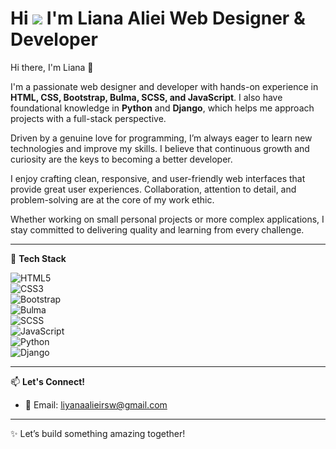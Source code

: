 Hi ![](https://user-images.githubusercontent.com/18350557/176309783-0785949b-9127-417c-8b55-ab5a4333674e.gif)  I'm Liana Aliei Web Designer & Developer
========================

Hi there, I'm Liana 👋

I'm a passionate web designer and developer with hands-on experience in **HTML, CSS, Bootstrap, Bulma, SCSS, and JavaScript**. I also have foundational knowledge in **Python** and **Django**, which helps me approach projects with a full-stack perspective.

Driven by a genuine love for programming, I’m always eager to learn new technologies and improve my skills. I believe that continuous growth and curiosity are the keys to becoming a better developer.

I enjoy crafting clean, responsive, and user-friendly web interfaces that provide great user experiences. Collaboration, attention to detail, and problem-solving are at the core of my work ethic.

Whether working on small personal projects or more complex applications, I stay committed to delivering quality and learning from every challenge.

---

🚀 **Tech Stack**

![HTML5](https://img.shields.io/badge/HTML5-E34F26?style=for-the-badge&logo=html5&logoColor=white)  
![CSS3](https://img.shields.io/badge/CSS3-1572B6?style=for-the-badge&logo=css3&logoColor=white)  
![Bootstrap](https://img.shields.io/badge/Bootstrap-7952B3?style=for-the-badge&logo=bootstrap&logoColor=white)  
![Bulma](https://img.shields.io/badge/Bulma-00D1B2?style=for-the-badge&logo=bulma&logoColor=white)  
![SCSS](https://img.shields.io/badge/SCSS-CC6699?style=for-the-badge&logo=sass&logoColor=white)  
![JavaScript](https://img.shields.io/badge/JavaScript-F7DF1E?style=for-the-badge&logo=javascript&logoColor=black)  
![Python](https://img.shields.io/badge/Python-3776AB?style=for-the-badge&logo=python&logoColor=white)  
![Django](https://img.shields.io/badge/Django-092E20?style=for-the-badge&logo=django&logoColor=white)  

---

📫 **Let's Connect!**

- 📧 Email: liyanaalieirsw@gmail.com

---

✨ Let’s build something amazing together!
